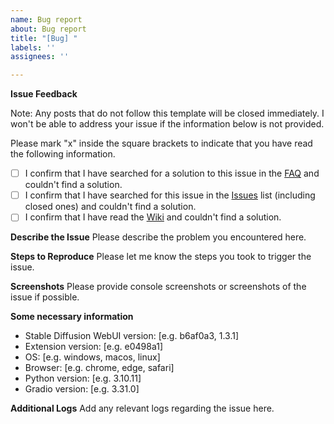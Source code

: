 ```yaml
---
name: Bug report
about: Bug report
title: "[Bug] "
labels: ''
assignees: ''

---
```


**Issue Feedback**

Note: Any posts that do not follow this template will be closed immediately. I won't be able to address your issue if the information below is not provided.

Please mark "x" inside the square brackets to indicate that you have read the following information.
- [ ] I confirm that I have searched for a solution to this issue in the [FAQ](https://physton.github.io/sd-webui-prompt-all-in-one-assets/#/FAQ) and couldn't find a solution.
- [ ] I confirm that I have searched for this issue in the [Issues](https://github.com/Physton/sd-webui-prompt-all-in-one/issues) list (including closed ones) and couldn't find a solution.
- [ ] I confirm that I have read the [Wiki](https://physton.github.io/sd-webui-prompt-all-in-one-assets/#/Installation) and couldn't find a solution.

**Describe the Issue**
Please describe the problem you encountered here.

**Steps to Reproduce**
Please let me know the steps you took to trigger the issue.

**Screenshots**
Please provide console screenshots or screenshots of the issue if possible.

**Some necessary information**
 - Stable Diffusion WebUI version: [e.g. b6af0a3, 1.3.1]
 - Extension version: [e.g. e0498a1]
 - OS: [e.g. windows, macos, linux]
 - Browser: [e.g. chrome, edge, safari]
 - Python version: [e.g. 3.10.11]
 - Gradio version: [e.g. 3.31.0]

**Additional Logs**
Add any relevant logs regarding the issue here.